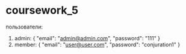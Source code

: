 # coursework_5

пользователи:

1) admin: { 
    "email": "admin@admin.com",
    "password": "111"
}
2) member: { 
    "email": "user@user.com",
    "password": "conjuration1"
}
